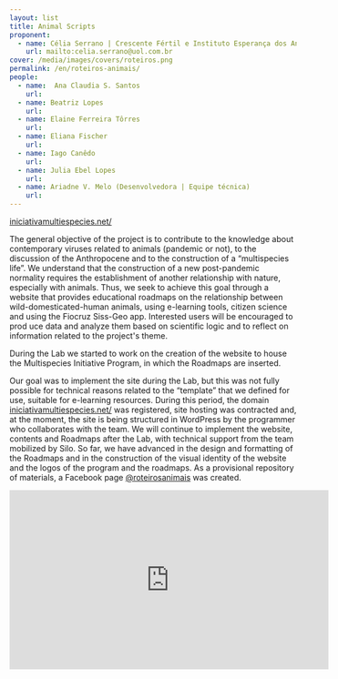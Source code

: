 ```yaml
---
layout: list
title: Animal Scripts
proponent:
  - name: Célia Serrano | Crescente Fértil e Instituto Esperança dos Anjos - Serrinha do Alambari, Resende, RJ
    url: mailto:celia.serrano@uol.com.br
cover: /media/images/covers/roteiros.png
permalink: /en/roteiros-animais/
people:
  - name:  Ana Claudia S. Santos
    url: 
  - name: Beatriz Lopes
    url: 
  - name: Elaine Ferreira Tôrres 
    url: 
  - name: Eliana Fischer
    url: 
  - name: Iago Canêdo
    url: 
  - name: Julia Ebel Lopes
    url:
  - name: Ariadne V. Melo (Desenvolvedora | Equipe técnica)
    url: 
---
```


  
[iniciativamultiespecies.net/](https://iniciativamultiespecies.net/)
  
The general objective of the project is to contribute to the knowledge about contemporary viruses related to animals (pandemic or not), to the discussion of the Anthropocene and to the construction of a “multispecies life”. We understand that the construction of a new post-pandemic normality requires the establishment of another relationship with nature, especially with animals. Thus, we seek to achieve this goal through a website that provides educational roadmaps on the relationship between wild-domesticated-human animals, using e-learning tools, citizen science and using the Fiocruz Siss-Geo app. Interested users will be encouraged to prod uce data and analyze them based on scientific logic and to reflect on information related to the project's theme.
    
During the Lab we started to work on the creation of the website to house the Multispecies Initiative Program, in which the Roadmaps  are inserted.
  
Our goal was to implement the site during the Lab, but this was not fully possible for technical reasons related to the “template” that we defined for use, suitable for e-learning resources. During this period, the domain [iniciativamultiespecies.net/](https://iniciativamultiespecies.net/) was registered, site hosting was contracted and, at the moment, the site is being structured in WordPress by the programmer who collaborates with the team. We will continue to implement the website, contents and Roadmaps after the Lab, with technical support from the team mobilized by Silo. So far, we have advanced in the design and formatting of the Roadmaps and in the construction of the visual identity of the website and the logos of the program and the roadmaps. As a provisional repository of materials, a Facebook page [@roteirosanimais](https://www.facebook.com/roteirosanimais) was created.
  
    
<div class="video-wrapper video-wrapper-16x9">
<iframe width="560" height="315" src="https://www.youtube.com/embed/ftk0LMPuUfo" frameborder="0" allow="accelerometer; autoplay; encrypted-media; gyroscope; picture-in-picture" allowfullscreen></iframe></div>